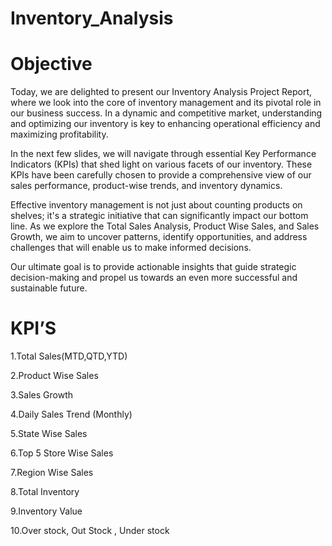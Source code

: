 # Inventory_Analysis

# Objective

Today, we are delighted to present our Inventory Analysis Project Report, where we look into the core of inventory management and its pivotal role in our business success. In a dynamic and competitive market, understanding and optimizing our inventory is key to enhancing operational efficiency and maximizing profitability.

In the next few slides, we will navigate through essential Key Performance Indicators (KPIs) that shed light on various facets of our inventory. These KPIs have been carefully chosen to provide a comprehensive view of our sales performance, product-wise trends, and inventory dynamics.

Effective inventory management is not just about counting products on shelves; it's a strategic initiative that can significantly impact our bottom line. As we explore the Total Sales Analysis, Product Wise Sales, and Sales Growth, we aim to uncover patterns, identify opportunities, and address challenges that will enable us to make informed decisions.

Our ultimate goal is to provide actionable insights that guide strategic decision-making and propel us towards an even more successful and sustainable future. 

# KPI’S

1.Total Sales(MTD,QTD,YTD)

2.Product Wise Sales

3.Sales Growth 

4.Daily Sales Trend (Monthly)
 
5.State Wise Sales
 
6.Top 5 Store Wise Sales
 
7.Region Wise Sales 
 
8.Total Inventory 
 
9.Inventory Value

10.Over stock, Out Stock , Under stock

